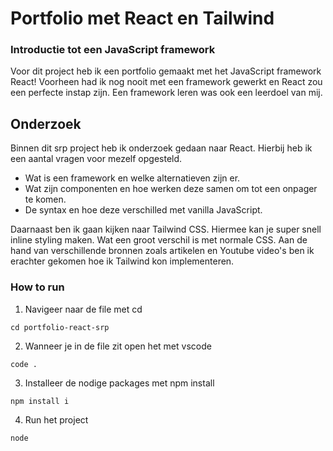 # Portfolio met React en Tailwind

### Introductie tot een JavaScript framework
Voor dit project heb ik een portfolio gemaakt met het JavaScript framework React! Voorheen had ik nog nooit met een framework gewerkt en React zou een perfecte instap zijn. Een framework leren was ook een leerdoel van mij. 

## Onderzoek
Binnen dit srp project heb ik onderzoek gedaan naar React. Hierbij heb ik een aantal vragen voor mezelf opgesteld. 
- Wat is een framework en welke alternatieven zijn er. 
- Wat zijn componenten en hoe werken deze samen om tot een onpager te komen.
- De syntax en hoe deze verschilled met vanilla JavaScript. 

Daarnaast ben ik gaan kijken naar Tailwind CSS. Hiermee kan je super snell inline styling maken. Wat een groot verschil is met normale CSS. 
Aan de hand van verschillende bronnen zoals artikelen en Youtube video's ben ik erachter gekomen hoe ik Tailwind kon implementeren.


### How to run

1. Navigeer naar de file met cd

```
cd portfolio-react-srp
```

2. Wanneer je in de file zit open het met vscode

```
code .
```

3. Installeer de nodige packages met npm install

```
npm install i
```

4. Run het project

```
node
```

